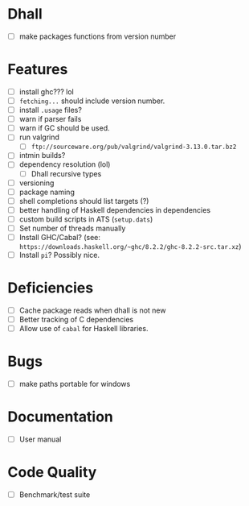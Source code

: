 # Dhall
- [ ] make packages functions from version number
# Features
- [ ] install ghc??? lol
- [ ] `fetching...` should include version number.
- [ ] install `.usage` files?
- [ ] warn if parser fails
- [ ] warn if GC should be used.
- [ ] run valgrind
  - [ ] `ftp://sourceware.org/pub/valgrind/valgrind-3.13.0.tar.bz2`
- [ ] intmin builds?
- [ ] dependency resolution (lol)
  - [ ] Dhall recursive types
- [ ] versioning
- [ ] package naming
- [ ] shell completions should list targets (?)
- [ ] better handling of Haskell dependencies in dependencies
- [ ] custom build scripts in ATS (`setup.dats`)
- [ ] Set number of threads manually
- [ ] Install GHC/Cabal? (see:
  `https://downloads.haskell.org/~ghc/8.2.2/ghc-8.2.2-src.tar.xz`)
- [ ] Install `pi`? Possibly nice.
# Deficiencies
- [ ] Cache package reads when dhall is not new
- [ ] Better tracking of C dependencies
- [ ] Allow use of `cabal` for Haskell libraries.
# Bugs
- [ ] make paths portable for windows
# Documentation
- [ ] User manual
# Code Quality
- [ ] Benchmark/test suite
